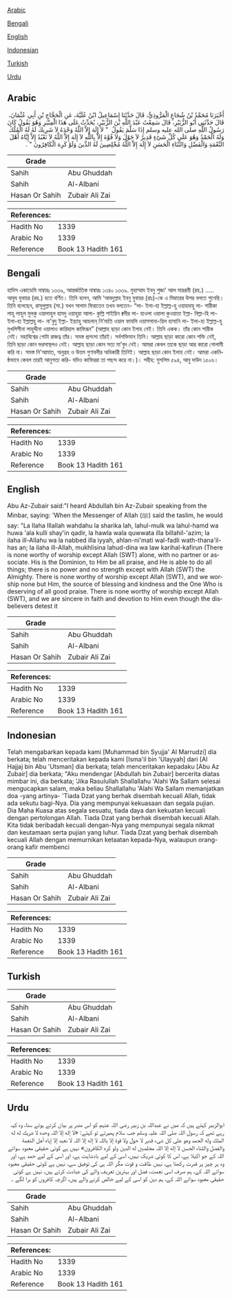 [Arabic](#arabic)

[Bengali](#bengali)

[English](#english)

[Indonesian](#indonesian)

[Turkish](#turkish)

[Urdu](#urdu)

## Arabic


<div dir="rtl" lang="ar" style={{fontSize:'larger',backgroundColor:'#f8f9fa',padding:20}}>
أَخْبَرَنَا مُحَمَّدُ بْنُ شُجَاعٍ الْمَرُّوذِيُّ، قَالَ حَدَّثَنَا إِسْمَاعِيلُ ابْنُ عُلَيَّةَ، عَنِ الْحَجَّاجِ بْنِ أَبِي عُثْمَانَ، قَالَ حَدَّثَنِي أَبُو الزُّبَيْرِ، قَالَ سَمِعْتُ عَبْدَ اللَّهِ بْنَ الزُّبَيْرِ، يُحَدِّثُ عَلَى هَذَا الْمِنْبَرِ وَهُوَ يَقُولُ كَانَ رَسُولُ اللَّهِ صلى الله عليه وسلم إِذَا سَلَّمَ يَقُولُ ‏ "‏ لاَ إِلَهَ إِلاَّ اللَّهُ وَحْدَهُ لاَ شَرِيكَ لَهُ لَهُ الْمُلْكُ وَلَهُ الْحَمْدُ وَهُوَ عَلَى كُلِّ شَىْءٍ قَدِيرٌ لاَ حَوْلَ وَلاَ قُوَّةَ إِلاَّ بِاللَّهِ لاَ إِلَهَ إِلاَّ اللَّهُ لاَ نَعْبُدُ إِلاَّ إِيَّاهُ أَهْلَ النِّعْمَةِ وَالْفَضْلِ وَالثَّنَاءِ الْحَسَنِ لاَ إِلَهَ إِلاَّ اللَّهُ مُخْلِصِينَ لَهُ الدِّينَ وَلَوْ كَرِهَ الْكَافِرُونَ ‏"‏ ‏.‏
</div>
<div style={{backgroundColor:'#f8f9fa',padding:20, marginBottom: 10}}><table> <thead> <tr> <th>Grade</th> <th></th> </tr> </thead> <tbody> <tr><td>Sahih</td><td>Abu Ghuddah</td></tr><tr><td>Sahih</td><td>Al-Albani</td></tr><tr><td>Hasan Or Sahih</td><td>Zubair Ali Zai</td></tr></tbody></table><table> <thead> <tr> <th>References:</th> <th></th> </tr> </thead> <tbody><tr><td>Hadith No</td><td>1339</td></tr><tr><td>Arabic No</td><td>1339</td></tr><tr><td>Reference</td><td>Book 13 Hadith 161</td></tr></tbody></table></div>

## Bengali


<div dir="ltr" lang="bn" style={{fontSize:'larger',backgroundColor:'#f8f9fa',padding:20}}>
হাদিস একাডেমি নাম্বারঃ ১৩৩৯, আন্তর্জাতিক নাম্বারঃ ১৩৪০ ১৩৩৯. মুহাম্মাদ ইবনু শুজা' আল মাররূযী (রহ.) ..... আবুয যুবায়র (রহ.) হতে বর্ণিত। তিনি বলেন, আমি ‘আবদুল্লাহ ইবনু যুবায়র (রাঃ)-কে এ মিম্বারের উপর বলতে শুনেছি। তিনি বলেছেন, রাসূলুল্লাহ (সা.) যখন সালাম ফিরাতেন তখন বলতেন- “লা- ইলা-হা ইল্লাল্ল-হু ওয়াহদাহু লা- শারীকা লাহু লাহুল মুলকু ওয়ালাহুল হামদু ওয়াহুয়া আলা- কুল্লি শাইয়িন ক্বদীর লা- হাওলা ওয়ালা কুওয়াতা ইল্লা- বিল্লা-হি লা- ইলা-হা ইল্লাল্লহু লা- না'বুদু ইল্লা- ইয়্যাহু আহলান্ নি’মাতি ওয়াল ফাযলি ওয়াসসানা-য়িল হাসানি লা- ইলা-হা ইল্লাল্ল-হু মুখলিসীনা লাহুদ্দীনা ওয়ালাও কারিহাল কাফিরূন” (আল্লাহ ছাড়া কোন ইলাহ নেই। তিনি একক। তাঁর কোন শারীক নেই। মহাবিশ্বের গোটা রাজত্ব তাঁর। সমস্ত প্রশংসা তাঁরই। সর্বশক্তিমান তিনি। আল্লাহ ছাড়া কারো কোন শক্তি নেই, তিনি ছাড়া কোন ভরসাস্থলও নেই। আল্লাহ ছাড়া কোন সত্য মা'বুদ নেই। আমরা কেবল তাকে ছাড়া আর কারো গোলামী করি না। সমস্ত নি'আমাত, অনুগ্রহ ও উত্তম গুণাবলীর অধিকারী তিনিই। আল্লাহ ছাড়া কোন ইলাহ নেই। আমরা একনিষ্ঠভাবে কেবল তারই আনুগত্য করি- যদিও কাফিররা তা পছন্দ করে না।)। সহীহ: মুসলিম ৫৯৪, আবু দাউদ ১৫০৬।
</div>
<div style={{backgroundColor:'#f8f9fa',padding:20, marginBottom: 10}}><table> <thead> <tr> <th>Grade</th> <th></th> </tr> </thead> <tbody> <tr><td>Sahih</td><td>Abu Ghuddah</td></tr><tr><td>Sahih</td><td>Al-Albani</td></tr><tr><td>Hasan Or Sahih</td><td>Zubair Ali Zai</td></tr></tbody></table><table> <thead> <tr> <th>References:</th> <th></th> </tr> </thead> <tbody><tr><td>Hadith No</td><td>1339</td></tr><tr><td>Arabic No</td><td>1339</td></tr><tr><td>Reference</td><td>Book 13 Hadith 161</td></tr></tbody></table></div>

## English


<div dir="ltr" lang="en" style={{fontSize:'larger',backgroundColor:'#f8f9fa',padding:20}}>
Abu Az-Zubair said:"I heard Abdullah bin Az-Zubair speaking from the Minbar, saying: 'When the Messenger of Allah (ﷺ) said the taslim, he would say: "La Ilaha Illallah wahdahu la sharika lah, lahul-mulk wa lahul-hamd wa huwa 'ala kulli shay'in qadir, la hawla wala quwwata illa billahil-'azim; la ilaha ill-Allahu wa la nabbed illa iyyah, ahlan-ni'mati wal-fadli wath-thana'il-has an; la ilaha ill-Allah, mukhlisina lahud-dina wa law karihal-kafirun (There is none worthy of worship except Allah (SWT) alone, with no partner or associate. His is the Dominion, to Him be all praise, and He is able to do all things; there is no power and no strength except with Allah (SWT) the Almighty. There is none worthy of worship except Allah (SWT), and we worship none but Him, the source of blessing and kindness and the One Who is deserving of all good praise. There is none worthy of worship except Allah (SWT), and we are sincere in faith and devotion to Him even though the disbelievers detest it
</div>
<div style={{backgroundColor:'#f8f9fa',padding:20, marginBottom: 10}}><table> <thead> <tr> <th>Grade</th> <th></th> </tr> </thead> <tbody> <tr><td>Sahih</td><td>Abu Ghuddah</td></tr><tr><td>Sahih</td><td>Al-Albani</td></tr><tr><td>Hasan Or Sahih</td><td>Zubair Ali Zai</td></tr></tbody></table><table> <thead> <tr> <th>References:</th> <th></th> </tr> </thead> <tbody><tr><td>Hadith No</td><td>1339</td></tr><tr><td>Arabic No</td><td>1339</td></tr><tr><td>Reference</td><td>Book 13 Hadith 161</td></tr></tbody></table></div>

## Indonesian


<div dir="ltr" lang="id" style={{fontSize:'larger',backgroundColor:'#f8f9fa',padding:20}}>
Telah mengabarkan kepada kami [Muhammad bin Syujja' Al Marrudzi] dia berkata; telah menceritakan kepada kami [Isma'il bin 'Ulayyah] dari [Al Hajjaj bin Abu 'Utsman] dia berkata; telah menceritakan kepadaku [Abu Az Zubair] dia berkata; "Aku mendengar [Abdullah bin Zubair] bercerita diatas mimbar ini, dia berkata; 'Jika Rasulullah Shallallahu 'Alahi Wa Sallam selesai mengucapkan salam, maka beliau Shallallahu 'Alahi Wa Sallam memanjatkan doa -yang artinya- 'Tiada Dzat yang berhak disembah kecuali Allah, tidak ada sekutu bagi-Nya. Dia yang mempunyai kekuasaan dan segala pujian. Dia Maha Kuasa atas segala sesuatu, tiada daya dan kekuatan kecuali dengan pertolongan Allah. Tiada Dzat yang berhak disembah kecuali Allah. Kita tidak beribadah kecuali dengan-Nya yang mempunyai segala nikmat dan keutamaan serta pujian yang luhur. Tiada Dzat yang berhak disembah kecuali Allah dengan memurnikan ketaatan kepada-Nya, walaupun orang-orang kafir membenci
</div>
<div style={{backgroundColor:'#f8f9fa',padding:20, marginBottom: 10}}><table> <thead> <tr> <th>Grade</th> <th></th> </tr> </thead> <tbody> <tr><td>Sahih</td><td>Abu Ghuddah</td></tr><tr><td>Sahih</td><td>Al-Albani</td></tr><tr><td>Hasan Or Sahih</td><td>Zubair Ali Zai</td></tr></tbody></table><table> <thead> <tr> <th>References:</th> <th></th> </tr> </thead> <tbody><tr><td>Hadith No</td><td>1339</td></tr><tr><td>Arabic No</td><td>1339</td></tr><tr><td>Reference</td><td>Book 13 Hadith 161</td></tr></tbody></table></div>

## Turkish


<div dir="ltr" lang="tr" style={{fontSize:'larger',backgroundColor:'#f8f9fa',padding:20}}>

</div>
<div style={{backgroundColor:'#f8f9fa',padding:20, marginBottom: 10}}><table> <thead> <tr> <th>Grade</th> <th></th> </tr> </thead> <tbody> <tr><td>Sahih</td><td>Abu Ghuddah</td></tr><tr><td>Sahih</td><td>Al-Albani</td></tr><tr><td>Hasan Or Sahih</td><td>Zubair Ali Zai</td></tr></tbody></table><table> <thead> <tr> <th>References:</th> <th></th> </tr> </thead> <tbody><tr><td>Hadith No</td><td>1339</td></tr><tr><td>Arabic No</td><td>1339</td></tr><tr><td>Reference</td><td>Book 13 Hadith 161</td></tr></tbody></table></div>

## Urdu


<div dir="rtl" lang="ur" style={{fontSize:'larger',backgroundColor:'#f8f9fa',padding:20}}>
ابوالزبیر کہتے ہیں کہ میں نے عبداللہ بن زبیر رضی اللہ عنہم کو اس منبر پر بیان کرتے ہوئے سنا، وہ کہہ رہے تھے کہ رسول اللہ صلی اللہ علیہ وسلم جب سلام پھیرتے تو کہتے: «لا إله إلا اللہ وحده لا شريك له له الملك وله الحمد وهو على كل شىء قدير لا حول ولا قوة إلا باللہ لا إله إلا اللہ لا نعبد إلا إياه أهل النعمة والفضل والثناء الحسن لا إله إلا اللہ مخلصين له الدين ولو كره الكافرون» نہیں ہے کوئی حقیقی معبود سوائے اللہ کے جو اکیلا ہے، اس کا کوئی شریک نہیں، اسی کے لیے بادشاہت ہے، اور اسی کے لیے حمد ہے، اور وہ ہر چیز پر قدرت رکھتا ہے، نہیں طاقت و قوت مگر اللہ ہی کی توفیق سے، نہیں ہے کوئی حقیقی معبود سوائے اللہ کے، ہم صرف اسی نعمت، فضل اور بہترین تعریف والے کی عبادت کرتے ہیں، نہیں ہے کوئی حقیقی معبود سوائے اللہ کے، ہم دین کو اسی کے لیے خالص کرنے والے ہیں، اگرچہ کافروں کو برا لگے ۔
</div>
<div style={{backgroundColor:'#f8f9fa',padding:20, marginBottom: 10}}><table> <thead> <tr> <th>Grade</th> <th></th> </tr> </thead> <tbody> <tr><td>Sahih</td><td>Abu Ghuddah</td></tr><tr><td>Sahih</td><td>Al-Albani</td></tr><tr><td>Hasan Or Sahih</td><td>Zubair Ali Zai</td></tr></tbody></table><table> <thead> <tr> <th>References:</th> <th></th> </tr> </thead> <tbody><tr><td>Hadith No</td><td>1339</td></tr><tr><td>Arabic No</td><td>1339</td></tr><tr><td>Reference</td><td>Book 13 Hadith 161</td></tr></tbody></table></div>